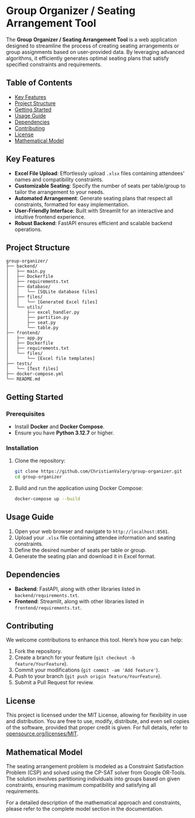 # Group Organizer / Seating Arrangement Tool

The **Group Organizer / Seating Arrangement Tool** is a web application designed to streamline the process of creating seating arrangements or group assignments based on user-provided data. By leveraging advanced algorithms, it efficiently generates optimal seating plans that satisfy specified constraints and requirements.

## Table of Contents

- [Key Features](#key-features)
- [Project Structure](#project-structure)
- [Getting Started](#getting-started)
- [Usage Guide](#usage-guide)
- [Dependencies](#dependencies)
- [Contributing](#contributing)
- [License](#license)
- [Mathematical Model](#mathematical-model)

## Key Features

- **Excel File Upload**: Effortlessly upload `.xlsx` files containing attendees' names and compatibility constraints.
- **Customizable Seating**: Specify the number of seats per table/group to tailor the arrangement to your needs.
- **Automated Arrangement**: Generate seating plans that respect all constraints, formatted for easy implementation.
- **User-Friendly Interface**: Built with Streamlit for an interactive and intuitive frontend experience.
- **Robust Backend**: FastAPI ensures efficient and scalable backend operations.

## Project Structure

```
group-organizer/
├── backend/
│   ├── main.py
│   ├── Dockerfile
│   ├── requirements.txt
│   ├── database/
│   │   └── [SQLite database files]
│   ├── files/
│   │   └── [Generated Excel files]
│   └── utils/
│       ├── excel_handler.py
│       ├── partition.py
│       ├── seat.py
│       └── table.py
├── frontend/
│   ├── app.py
│   ├── Dockerfile
│   ├── requirements.txt
│   └── files/
│       └── [Excel file templates]
├── tests/
│   └── [Test files]
├── docker-compose.yml
└── README.md
```

## Getting Started

### Prerequisites

- Install **Docker** and **Docker Compose**.
- Ensure you have **Python 3.12.7** or higher.

### Installation

1. Clone the repository:
   ```bash
   git clone https://github.com/ChristianValery/group-organizer.git
   cd group-organizer
   ```
2. Build and run the application using Docker Compose:
   ```bash
   docker-compose up --build
   ```

## Usage Guide

1. Open your web browser and navigate to `http://localhost:8501`.
2. Upload your `.xlsx` file containing attendee information and seating constraints.
3. Define the desired number of seats per table or group.
4. Generate the seating plan and download it in Excel format.

## Dependencies

- **Backend**: FastAPI, along with other libraries listed in `backend/requirements.txt`.
- **Frontend**: Streamlit, along with other libraries listed in `frontend/requirements.txt`.

## Contributing

We welcome contributions to enhance this tool. Here’s how you can help:

1. Fork the repository.
2. Create a branch for your feature (`git checkout -b feature/YourFeature`).
3. Commit your modifications (`git commit -am 'Add feature'`).
4. Push to your branch (`git push origin feature/YourFeature`).
5. Submit a Pull Request for review.

## License

This project is licensed under the MIT License, allowing for flexibility in use and distribution. You are free to use, modify, distribute, and even sell copies of the software, provided that proper credit is given. For full details, refer to [opensource.org/licenses/MIT](https://opensource.org/licenses/MIT).

## Mathematical Model

The seating arrangement problem is modeled as a Constraint Satisfaction Problem (CSP) and solved using the CP-SAT solver from Google OR-Tools. The solution involves partitioning individuals into groups based on given constraints, ensuring maximum compatibility and satisfying all requirements.

For a detailed description of the mathematical approach and constraints, please refer to the complete model section in the documentation.

